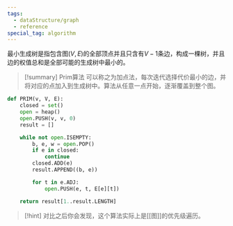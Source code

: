 ```yaml
---
tags:
  - dataStructure/graph
  - reference
special_tag: algorithm
---
```

最小生成树是指包含图$(V, E)$的全部顶点并且只含有$V-1$条边，构成一棵树，并且边的权值总和是全部可能的生成树中最小的。

> [!summary] Prim算法
> 可以称之为加点法，每次迭代选择代价最小的边，并将对应的点加入到生成树中。算法从任意一点开始，逐渐覆盖到整个图。

```python
def PRIM(v, V, E):
	closed = set()
	open = heap()
	open.PUSH(v, v, 0)
	result = []

	while not open.ISEMPTY:
		b, e, w = open.POP()
		if e in closed:
			continue
		closed.ADD(e)
		result.APPEND((b, e))

		for t in e.ADJ:
			open.PUSH(e, t, E[e][t])

	return result[1..result.LENGTH]
```

> [!hint]
> 对比之后你会发现，这个算法实际上是[[图]]的优先级遍历。